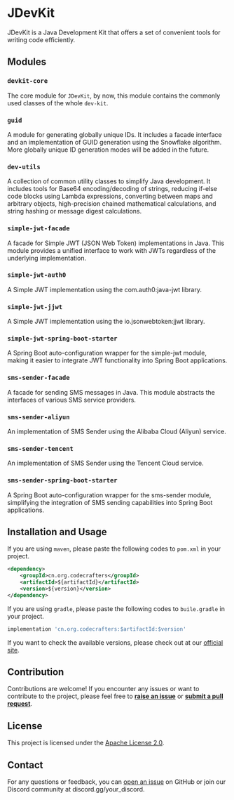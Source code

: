 # JDevKit
JDevKit is a Java Development Kit that offers a set of convenient tools for writing code efficiently.

## Modules
### `devkit-core`
The core module for `JDevKit`, by now, this module contains the commonly used classes of the whole `dev-kit`.

### `guid`
A module for generating globally unique IDs. It includes a facade interface and an implementation of GUID generation using the Snowflake algorithm. More globally unique ID generation modes will be added in the future.

### `dev-utils`
A collection of common utility classes to simplify Java development. It includes tools for Base64 encoding/decoding of strings, reducing if-else code blocks using Lambda expressions, converting between maps and arbitrary objects, high-precision chained mathematical calculations, and string hashing or message digest calculations.

### `simple-jwt-facade`
A facade for Simple JWT (JSON Web Token) implementations in Java. This module provides a unified interface to work with JWTs regardless of the underlying implementation.

### `simple-jwt-auth0`
A Simple JWT implementation using the com.auth0:java-jwt library.

### `simple-jwt-jjwt`
A Simple JWT implementation using the io.jsonwebtoken:jjwt library.

### `simple-jwt-spring-boot-starter`
A Spring Boot auto-configuration wrapper for the simple-jwt module, making it easier to integrate JWT functionality into Spring Boot applications.

### `sms-sender-facade`
A facade for sending SMS messages in Java. This module abstracts the interfaces of various SMS service providers.

### `sms-sender-aliyun`
An implementation of SMS Sender using the Alibaba Cloud (Aliyun) service.

### `sms-sender-tencent`
An implementation of SMS Sender using the Tencent Cloud service.

### `sms-sender-spring-boot-starter`
A Spring Boot auto-configuration wrapper for the sms-sender module, simplifying the integration of SMS sending capabilities into Spring Boot applications.

## Installation and Usage
If you are using `maven`, please paste the following codes to `pom.xml` in your project.

```xml 
<dependency>
	<groupId>cn.org.codecrafters</groupId>
    <artifactId>${artifactId}</artifactId>
    <version>${version}</version>
</dependency>
```

If you are using `gradle`, please paste the following codes to `buile.gradle` in your project.

```groovy
implementation 'cn.org.codecrafters:$artifactId:$version'
```

If you want to check the available versions, please check out at our [official site]().

## Contribution
Contributions are welcome! If you encounter any issues or want to contribute to the project, please feel free to **[raise an issue](https://github.com/CodeCraftersCN/jdevkit/issues/new)** or **[submit a pull request]()**.

## License
This project is licensed under the [Apache License 2.0](LICENSE).

## Contact
For any questions or feedback, you can [open an issue](https://github.com/CodeCraftersCN/jdevkit/issues/new) on GitHub or join our Discord community at discord.gg/your_discord.